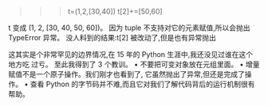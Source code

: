 >>> t=(1,2,[30,40])
>>> t[2]+=[50,60]

t 变成 (1, 2, [30, 40, 50, 60])。
因为 tuple 不支持对它的元素赋值,所以会抛出 TypeError 异常。
没人料到的结果:t[2] 被改动了,但是也有异常抛出

这其实是个非常罕见的边界情况,在 15 年的 Python 生涯中,我还没见过谁在这个地方吃
过亏。
至此我得到了 3 个教训。
• 不要把可变对象放在元组里面。
• 增量赋值不是一个原子操作。我们刚才也看到了,
 它虽然抛出了异常,但还是完成了操作。
•
 查看
 Python
 的字节码并不难,而且它对我们了解代码背后的运行机制很有帮助。
